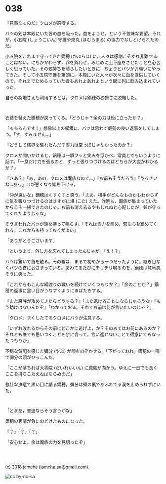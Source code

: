 

# 038

『見事なものだ』クロメが感嘆する。  

バツの剣は本殿にいた皆の血を吸った。血をよこせ，という不気味な要望。それが，小五院 (しょうごいん) 守護や焔丸 (ほむらまる) の協力でなしとげられたのだ。  

小五院をこれまで守ってきた鏑穂 (かぶらほ) に，人々は感謝こそすれ非難することはない。にもかかわらず，罪を負わせ，みじめに土下座をさせたことを心苦しく思っていた。その気持ちを晴らしたいときに，ちょうどバツがお願いにやってきた。そして小五院守護を筆頭に，本殿にいた人々が次々に血を提供していくので，それまでためらっていた者もあれよあれよという間に列に飲み込まれていった。  

自らの窮地さえも利用するとは。クロメは鏑穂の狡猾さに脱帽した。  

<br>  

衣装を替えた鏑穂が戻ってくる。「どうじゃ？余の力は役に立ったか？」  

「もちろんです ! 」想像以上の収穫に，バツは思わず威勢の良い返事をしてしまう。「す，すみません…」  

『どうして結界を張れたんだ？霊力は空っぽじゃなかったのか？』  

クロメが問いかけると，鏑穂は一瞬フッと笑みを浮かべ，常識とでもいうように話す。「一息だけ力を張るのと，ずっと張りつづけるのはどちらが大変かわかるか？」  

『さあ？』「あ，あの，クロメは魔族なので…」『お前もそうだろう』「うるさいな…あっ」口が悪くなり頭を下げる。  

「仲が良いな」鏑穂はくすくすと笑う。「まあ，相手がどんなものかもわからずに気を張りつづけるのはさすがに堪 (こた) えた。昨晩も，魔族が集まっていたからこそ一掃できたのじゃ。お前も消え去るやもしれぬと心配したが，鈴が守ってくれたようじゃな」  

そう言われたバツが鈴を持って鳴らす。「それは霊力を高め，邪な心を鎮めてくれる。これからも持っておくがよい」  

「ありがとうございます」  

「というより，外し方を忘れてしまったんじゃが」「え ! ？」  

バツは驚いて首を触る。その輪は，まるで初めから一つだったように，継ぎ目なくバツの首におさまっている。あわてるたびにチリチリ鳴るのを，鏑穂は意地悪そうに笑った。  

『これからもこんな綱渡りの戦いを続けていくつもりか？』「余のことか？」鏑穂の返事に黒い目がうなずくようにまばたきする。  

『また魔族が攻めてきたらどうする？』「また退けることになるじゃろうな」『もう助けはないんだぞ』「わかっておる。それでお前は何が言いたいのじゃ？」  

「クロメ」まくしたてるクロメにバツが注意する。  

「いずれ敗れるからその前にどこかに逃げよ，か？そのあてはお前にあるのか？それとも誰でも思いつくことを余に言って，言い返せないことで得意にでもなったつもりか」  

不穏な気配を感じた彌分 (やぶ) が顔をのぞかせる。「下がっておれ」鏑穂の一喝で彌分の頭がひっこんだ。  

「ここが落ちれば大零院 (だいれいいん) に魔族が向かう。ゆえに一日でも長くここを持ちこたえねばならぬのだ」  

悲壮な決意で黒い目に語る鏑穂。彌分は壁の裏であふれでる涙を止められずにいた。  

<br>  

「とまあ，普通ならそう言うがな」  

鏑穂の表情が急におどけたものになった。  

『？』「？」「？」  

「安心せよ。余は魔族の力を見切ったぞ」  

<br>  
<br>  

(c) 2018 jamcha (jamcha.aa@gmail.com).  

![cc by-nc-sa](https://i.creativecommons.org/l/by-nc-sa/4.0/88x31.png)  

